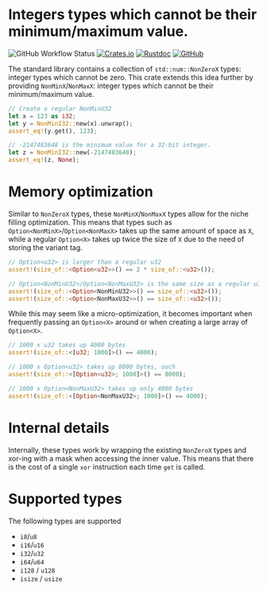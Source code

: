 # Integers types which cannot be their minimum/maximum value.

![GitHub Workflow Status](https://img.shields.io/github/workflow/status/stijnh/nonminmax/Rust)
[![Crates.io](https://img.shields.io/crates/v/nonminmax)](https://crates.io/crates/nonminmax)
[![Rustdoc](https://docs.rs/mio/badge.svg)](https://docs.rs/nonminmax/)
[![GitHub](https://img.shields.io/github/license/stijnh/nonminmax)](https://github.com/stijnh/nonminmax)

The standard library contains a collection of `std::num::NonZeroX` types: integer types which
cannot be zero. This crate extends this idea further by providing `NonMinX`/`NonMaxX`: integer
types which cannot be their minimum/maximum value.

```Rust
// Create a regular NonMinU32
let x = 123 as i32;
let y = NonMinI32::new(x).unwrap();
assert_eq!(y.get(), 123);

// -2147483648 is the minimum value for a 32-bit integer.
let z = NonMinI32::new(-2147483648);
assert_eq!(z, None);
```

# Memory optimization
Similar to `NonZeroX` types, these `NonMinX`/`NonMaxX` types allow for the niche filling
optimization. This means that types such as `Option<NonMinX>`/`Option<NonMaxX>` takes up the
same amount of space as `X`, while a regular `Option<X>` takes up twice the size of `X` due to
the need of storing the variant tag.

```Rust
// Option<u32> is larger than a regular u32
assert!(size_of::<Option<u32>>() == 2 * size_of::<u32>());

// Option<NonMinU32>/Option<NonMaxU32> is the same size as a regular u32.
assert!(size_of::<Option<NonMinU32>>() == size_of::<u32>());
assert!(size_of::<Option<NonMaxU32>>() == size_of::<u32>());
```

While this may seem like a micro-optimization, it becomes important when frequently passing an
`Option<X>` around or when creating a large array of `Option<X>`.

```Rust
// 1000 x u32 takes up 4000 bytes
assert!(size_of::<[u32; 1000]>() == 4000);

// 1000 x Option<u32> takes up 8000 bytes, ouch
assert!(size_of::<[Option<u32>; 1000]>() == 8000);

// 1000 x Option<NonMaxU32> takes up only 4000 bytes
assert!(size_of::<[Option<NonMaxU32>; 1000]>() == 4000);
```

# Internal details
Internally, these types work by wrapping the existing `NonZeroX` types and xor-ing with a mask when
accessing the inner value. This means that there is the cost of a single `xor` instruction each
time `get` is called.

# Supported types
The following types are supported
- `i8`/`u8`
- `i16`/`u16`
- `i32`/`u32`
- `i64`/`u64`
- `i128` / `u128`
- `isize` / `usize`


